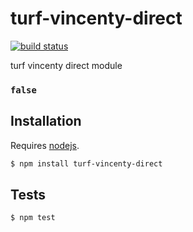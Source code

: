 # turf-vincenty-direct

[![build status](https://secure.travis-ci.org/Turfjs/turf-vincenty-direct.png)](http://travis-ci.org/Turfjs/turf-vincenty-direct)

turf vincenty direct module


### `false`



## Installation

Requires [nodejs](http://nodejs.org/).

```sh
$ npm install turf-vincenty-direct
```

## Tests

```sh
$ npm test
```


